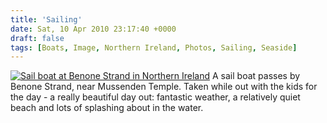 ```yaml
---
title: 'Sailing'
date: Sat, 10 Apr 2010 23:17:40 +0000
draft: false
tags: [Boats, Image, Northern Ireland, Photos, Sailing, Seaside]
---
```


[![Sail boat at Benone Strand in Northern Ireland](http://gerard.interwebworld.co.uk/files/2010/04/sailing-benone.jpg)](http://gerard.interwebworld.co.uk/files/2010/04/sailing-benone.jpg) A sail boat passes by Benone Strand, near Mussenden Temple. Taken while out with the kids for the day - a really beautiful day out: fantastic weather, a relatively quiet beach and lots of splashing about in the water.
